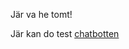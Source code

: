 Jär va he tomt!

Jär kan do test [chatbotten](https://samuel-klemets.github.io/FirstRepository/Projects/ChatBot/TwodayChat.html)

